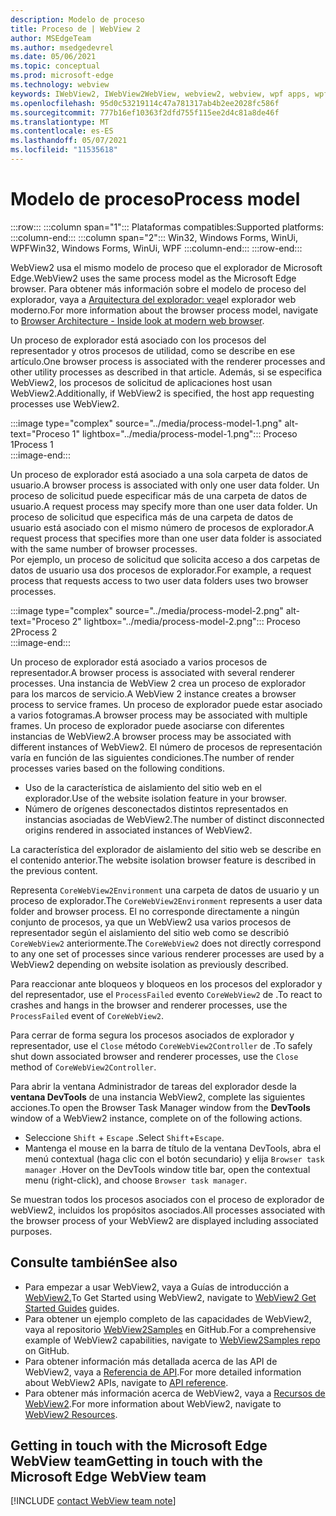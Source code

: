 ```yaml
---
description: Modelo de proceso
title: Proceso de | WebView 2
author: MSEdgeTeam
ms.author: msedgedevrel
ms.date: 05/06/2021
ms.topic: conceptual
ms.prod: microsoft-edge
ms.technology: webview
keywords: IWebView2, IWebView2WebView, webview2, webview, wpf apps, wpf, edge, ICoreWebView2, ICoreWebView2Host, controlador de explorador, edge html
ms.openlocfilehash: 95d0c53219114c47a781317ab4b2ee2028fc586f
ms.sourcegitcommit: 777b16ef10363f2dfd755f115ee2d4c81a8de46f
ms.translationtype: MT
ms.contentlocale: es-ES
ms.lasthandoff: 05/07/2021
ms.locfileid: "11535618"
---
```

# <a name="process-model"></a><span data-ttu-id="932a3-104">Modelo de proceso</span><span class="sxs-lookup"><span data-stu-id="932a3-104">Process model</span></span>  

:::row:::
   :::column span="1":::
      <span data-ttu-id="932a3-105">Plataformas compatibles:</span><span class="sxs-lookup"><span data-stu-id="932a3-105">Supported platforms:</span></span>
   :::column-end:::
   :::column span="2":::
      <span data-ttu-id="932a3-106">Win32, Windows Forms, WinUi, WPF</span><span class="sxs-lookup"><span data-stu-id="932a3-106">Win32, Windows Forms, WinUi, WPF</span></span>
   :::column-end:::
:::row-end:::  

<span data-ttu-id="932a3-107">WebView2 usa el mismo modelo de proceso que el explorador de Microsoft Edge.</span><span class="sxs-lookup"><span data-stu-id="932a3-107">WebView2 uses the same process model as the Microsoft Edge browser.</span></span>  <span data-ttu-id="932a3-108">Para obtener más información sobre el modelo de proceso del explorador, vaya a [Arquitectura del explorador: vea][GoogleDeveloperWebUpdates201809InsideBrowserPart1BrowserArchitecture]el explorador web moderno.</span><span class="sxs-lookup"><span data-stu-id="932a3-108">For more information about the browser process model, navigate to [Browser Architecture - Inside look at modern web browser][GoogleDeveloperWebUpdates201809InsideBrowserPart1BrowserArchitecture].</span></span>  

<span data-ttu-id="932a3-109">Un proceso de explorador está asociado con los procesos del representador y otros procesos de utilidad, como se describe en ese artículo.</span><span class="sxs-lookup"><span data-stu-id="932a3-109">One browser process is associated with the renderer processes and other utility processes as described in that article.</span></span>  <span data-ttu-id="932a3-110">Además, si se especifica WebView2, los procesos de solicitud de aplicaciones host usan WebView2.</span><span class="sxs-lookup"><span data-stu-id="932a3-110">Additionally, if WebView2 is specified, the host app requesting processes use WebView2.</span></span>  

:::image type="complex" source="../media/process-model-1.png" alt-text="Proceso 1" lightbox="../media/process-model-1.png":::
   <span data-ttu-id="932a3-112">Proceso 1</span><span class="sxs-lookup"><span data-stu-id="932a3-112">Process 1</span></span>  
:::image-end:::    

<span data-ttu-id="932a3-113">Un proceso de explorador está asociado a una sola carpeta de datos de usuario.</span><span class="sxs-lookup"><span data-stu-id="932a3-113">A browser process is associated with only one user data folder.</span></span>  <span data-ttu-id="932a3-114">Un proceso de solicitud puede especificar más de una carpeta de datos de usuario.</span><span class="sxs-lookup"><span data-stu-id="932a3-114">A request process may specify more than one user data folder.</span></span>  <span data-ttu-id="932a3-115">Un proceso de solicitud que especifica más de una carpeta de datos de usuario está asociado con el mismo número de procesos de explorador.</span><span class="sxs-lookup"><span data-stu-id="932a3-115">A request process that specifies more than one user data folder is associated with the same number of browser processes.</span></span>  
<span data-ttu-id="932a3-116">Por ejemplo, un proceso de solicitud que solicita acceso a dos carpetas de datos de usuario usa dos procesos de explorador.</span><span class="sxs-lookup"><span data-stu-id="932a3-116">For example, a request process that requests access to two user data folders uses two browser processes.</span></span>  

:::image type="complex" source="../media/process-model-2.png" alt-text="Proceso 2" lightbox="../media/process-model-2.png":::
   <span data-ttu-id="932a3-118">Proceso 2</span><span class="sxs-lookup"><span data-stu-id="932a3-118">Process 2</span></span>  
:::image-end:::    

<span data-ttu-id="932a3-119">Un proceso de explorador está asociado a varios procesos de representador.</span><span class="sxs-lookup"><span data-stu-id="932a3-119">A browser process is associated with several renderer processes.</span></span>  <span data-ttu-id="932a3-120">Una instancia de WebView 2 crea un proceso de explorador para los marcos de servicio.</span><span class="sxs-lookup"><span data-stu-id="932a3-120">A WebView 2 instance creates a browser process to service frames.</span></span>  <span data-ttu-id="932a3-121">Un proceso de explorador puede estar asociado a varios fotogramas.</span><span class="sxs-lookup"><span data-stu-id="932a3-121">A browser process may be associated with multiple frames.</span></span>  <span data-ttu-id="932a3-122">Un proceso de explorador puede asociarse con diferentes instancias de WebView2.</span><span class="sxs-lookup"><span data-stu-id="932a3-122">A browser process may be associated with different instances of WebView2.</span></span>  <span data-ttu-id="932a3-123">El número de procesos de representación varía en función de las siguientes condiciones.</span><span class="sxs-lookup"><span data-stu-id="932a3-123">The number of render processes varies based on the following conditions.</span></span>  

*   <span data-ttu-id="932a3-124">Uso de la característica de aislamiento del sitio web en el explorador.</span><span class="sxs-lookup"><span data-stu-id="932a3-124">Use of the website isolation feature in your browser.</span></span>  
*   <span data-ttu-id="932a3-125">Número de orígenes desconectados distintos representados en instancias asociadas de WebView2.</span><span class="sxs-lookup"><span data-stu-id="932a3-125">The number of distinct disconnected origins rendered in associated instances of WebView2.</span></span>  
    
<span data-ttu-id="932a3-126">La característica del explorador de aislamiento del sitio web se describe en el contenido anterior.</span><span class="sxs-lookup"><span data-stu-id="932a3-126">The website isolation browser feature is described in the previous content.</span></span> 
<!--todo:  which previous content?  -->  

<span data-ttu-id="932a3-127">Representa `CoreWebView2Environment` una carpeta de datos de usuario y un proceso de explorador.</span><span class="sxs-lookup"><span data-stu-id="932a3-127">The `CoreWebView2Environment` represents a user data folder and browser process.</span></span>  <span data-ttu-id="932a3-128">El no corresponde directamente a ningún conjunto de procesos, ya que un WebView2 usa varios procesos de representador según el aislamiento del sitio web como se describió `CoreWebView2` anteriormente.</span><span class="sxs-lookup"><span data-stu-id="932a3-128">The `CoreWebView2` does not directly correspond to any one set of processes since various renderer processes are used by a WebView2 depending on website isolation as previously described.</span></span>  

<span data-ttu-id="932a3-129">Para reaccionar ante bloqueos y bloqueos en los procesos del explorador y del representador, use el `ProcessFailed` evento `CoreWebView2` de .</span><span class="sxs-lookup"><span data-stu-id="932a3-129">To react to crashes and hangs in the browser and renderer processes, use the `ProcessFailed` event of `CoreWebView2`.</span></span>  

<span data-ttu-id="932a3-130">Para cerrar de forma segura los procesos asociados de explorador y representador, use el `Close` método `CoreWebView2Controller` de .</span><span class="sxs-lookup"><span data-stu-id="932a3-130">To safely shut down associated browser and renderer processes, use the `Close` method of `CoreWebView2Controller`.</span></span>  

<span data-ttu-id="932a3-131">Para abrir la ventana Administrador de tareas del explorador desde la **ventana DevTools** de una instancia WebView2, complete las siguientes acciones.</span><span class="sxs-lookup"><span data-stu-id="932a3-131">To open the Browser Task Manager window from the **DevTools** window of a WebView2 instance, complete on of the following actions.</span></span>  

*   <span data-ttu-id="932a3-132">Seleccione `Shift` + `Escape` .</span><span class="sxs-lookup"><span data-stu-id="932a3-132">Select `Shift`+`Escape`.</span></span>  
*   <span data-ttu-id="932a3-133">Mantenga el mouse en la barra de título de la ventana DevTools, abra el menú contextual \(haga clic con el botón secundario\) y elija `Browser task manager` .</span><span class="sxs-lookup"><span data-stu-id="932a3-133">Hover on the DevTools window title bar, open the contextual menu \(right-click\), and choose `Browser task manager`.</span></span>  
    
<span data-ttu-id="932a3-134">Se muestran todos los procesos asociados con el proceso de explorador de webView2, incluidos los propósitos asociados.</span><span class="sxs-lookup"><span data-stu-id="932a3-134">All processes associated with the browser process of your WebView2 are displayed including associated purposes.</span></span>  

## <a name="see-also"></a><span data-ttu-id="932a3-135">Consulte también</span><span class="sxs-lookup"><span data-stu-id="932a3-135">See also</span></span>  

*   <span data-ttu-id="932a3-136">Para empezar a usar WebView2, vaya a Guías de introducción a [WebView2.][Webview2IndexGetStarted]</span><span class="sxs-lookup"><span data-stu-id="932a3-136">To Get Started using WebView2, navigate to [WebView2 Get Started Guides][Webview2IndexGetStarted] guides.</span></span>  
*   <span data-ttu-id="932a3-137">Para obtener un ejemplo completo de las capacidades de WebView2, vaya al repositorio [WebView2Samples][GithubMicrosoftedgeWebview2samples] en GitHub.</span><span class="sxs-lookup"><span data-stu-id="932a3-137">For a comprehensive example of WebView2 capabilities, navigate to [WebView2Samples repo][GithubMicrosoftedgeWebview2samples] on GitHub.</span></span>  
*   <span data-ttu-id="932a3-138">Para obtener información más detallada acerca de las API de WebView2, vaya a [Referencia de API][DotnetApiMicrosoftWebWebview2WpfWebview2].</span><span class="sxs-lookup"><span data-stu-id="932a3-138">For more detailed information about WebView2 APIs, navigate to [API reference][DotnetApiMicrosoftWebWebview2WpfWebview2].</span></span>  
*   <span data-ttu-id="932a3-139">Para obtener más información acerca de WebView2, vaya a [Recursos de WebView2][Webview2IndexNextSteps].</span><span class="sxs-lookup"><span data-stu-id="932a3-139">For more information about WebView2, navigate to [WebView2 Resources][Webview2IndexNextSteps].</span></span>  
    
## <a name="getting-in-touch-with-the-microsoft-edge-webview-team"></a><span data-ttu-id="932a3-140">Getting in touch with the Microsoft Edge WebView team</span><span class="sxs-lookup"><span data-stu-id="932a3-140">Getting in touch with the Microsoft Edge WebView team</span></span>  

[!INCLUDE [contact WebView team note](../includes/contact-webview-team-note.md)]  

<!-- links -->  

[Webview2IndexGetStarted]: ../index.md#get-started "Introducción a Microsoft Edge WebView2 | Microsoft Docs"  
[Webview2IndexNextSteps]: ../index.md#next-steps "Pasos siguientes: Introducción a Microsoft Edge WebView2 | Microsoft Docs"  

[DotnetApiMicrosoftWebWebview2WpfWebview2]: /dotnet/api/microsoft.web.webview2.wpf.webview2 "Clase WebView2 | Microsoft Docs"  

[GithubMicrosoftedgeWebview2samples]: https://github.com/MicrosoftEdge/WebView2Samples "Ejemplos de WebView2: MicrosoftEdge/WebView2Samples | GitHub"  

[GoogleDeveloperWebUpdates201809InsideBrowserPart1BrowserArchitecture]: https://developers.google.com/web/updates/2018/09/inside-browser-part1#browser-architecture "Arquitectura del explorador: aspecto interno del explorador web moderno (parte 1)"  
